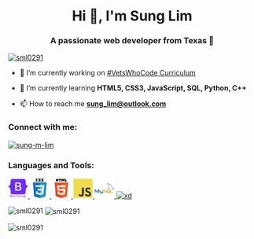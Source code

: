 <h1 align="center">Hi 👋, I'm Sung Lim</h1>
<h3 align="center">A passionate web developer from Texas 🥩</h3>

<p align="left"> <a href="https://github.com/ryo-ma/github-profile-trophy"><img src="https://github-profile-trophy.vercel.app/?username=sml0291" alt="sml0291" /></a> </p>

- 🔭 I’m currently working on [#VetsWhoCode Curriculum](https://github.com/Vets-Who-Code/Curriculum)

- 🌱 I’m currently learning **HTML5, CSS3, JavaScript, SQL, Python, C++**

- 📫 How to reach me **sung_lim@outlook.com**

<h3 align="left">Connect with me:</h3>
<p align="left">
<a href="https://linkedin.com/in/sung-m-lim" target="blank"><img align="center" src="https://cdn.jsdelivr.net/npm/simple-icons@3.0.1/icons/linkedin.svg" alt="sung-m-lim" height="30" width="40" /></a>
</p>

<h3 align="left">Languages and Tools:</h3>
<p align="left"> <a href="https://getbootstrap.com" target="_blank"> <img src="https://raw.githubusercontent.com/devicons/devicon/master/icons/bootstrap/bootstrap-plain-wordmark.svg" alt="bootstrap" width="40" height="40"/> </a> <a href="https://www.w3schools.com/css/" target="_blank"> <img src="https://raw.githubusercontent.com/devicons/devicon/master/icons/css3/css3-original-wordmark.svg" alt="css3" width="40" height="40"/> </a> <a href="https://www.w3.org/html/" target="_blank"> <img src="https://raw.githubusercontent.com/devicons/devicon/master/icons/html5/html5-original-wordmark.svg" alt="html5" width="40" height="40"/> </a> <a href="https://developer.mozilla.org/en-US/docs/Web/JavaScript" target="_blank"> <img src="https://raw.githubusercontent.com/devicons/devicon/master/icons/javascript/javascript-original.svg" alt="javascript" width="40" height="40"/> </a> <a href="https://www.mysql.com/" target="_blank"> <img src="https://raw.githubusercontent.com/devicons/devicon/master/icons/mysql/mysql-original-wordmark.svg" alt="mysql" width="40" height="40"/> </a> <a href="https://www.adobe.com/products/xd.html" target="_blank"> <img src="https://cdn.worldvectorlogo.com/logos/adobe-xd.svg" alt="xd" width="40" height="40"/> </a> </p>

<p><img align="left" src="https://github-readme-stats.vercel.app/api/top-langs?username=sml0291&show_icons=true&locale=en&layout=compact" alt="sml0291" /></p>

<p>&nbsp;<img align="center" src="https://github-readme-stats.vercel.app/api?username=sml0291&show_icons=true&locale=en" alt="sml0291" /></p>

<p><img align="center" src="https://github-readme-streak-stats.herokuapp.com/?user=sml0291&" alt="sml0291" /></p>
